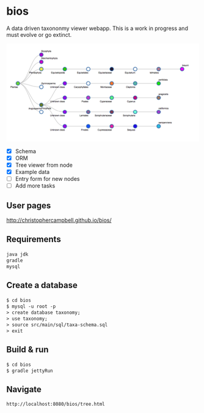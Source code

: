 bios
====

A data driven taxononmy viewer webapp. This is a work in progress and must evolve or go extinct.

![Tree example screenshot](docs/screenshot-1.png)

- [x] Schema
- [x] ORM
- [x] Tree viewer from node
- [x] Example data
- [ ] Entry form for new nodes
- [ ] Add more tasks

## User pages

http://christophercampbell.github.io/bios/

## Requirements

	java jdk
	gradle
	mysql
	    	
## Create a database

    $ cd bios
    $ mysql -u root -p
    > create database taxonomy;
    > use taxonomy;
    > source src/main/sql/taxa-schema.sql
    > exit

## Build & run

	$ cd bios
	$ gradle jettyRun 

## Navigate

    http://localhost:8080/bios/tree.html

